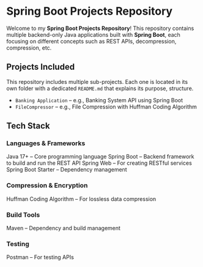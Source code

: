 # Spring Boot Projects Repository

Welcome to my **Spring Boot Projects Repository**! This repository contains multiple backend-only Java applications built with **Spring Boot**, each focusing on different concepts such as REST APIs, decompression, compression, etc.

## Projects Included

This repository includes multiple sub-projects. Each one is located in its own folder with a dedicated `README.md` that explains its purpose, structure.

- `Banking Application` – e.g., Banking System API using Spring Boot
- `FileCompressor` – e.g., File Compression with Huffman Coding Algorithm

## Tech Stack

### Languages & Frameworks
Java 17+ – Core programming language
Spring Boot – Backend framework to build and run the REST API
Spring Web – For creating RESTful services
Spring Boot Starter – Dependency management

### Compression & Encryption
Huffman Coding Algorithm – For lossless data compression

### Build Tools
Maven – Dependency and build management

### Testing
Postman – For testing APIs



